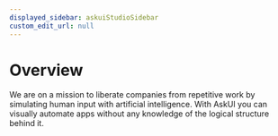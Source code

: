```yaml
---
displayed_sidebar: askuiStudioSidebar
custom_edit_url: null
---
```


# Overview

We are on a mission to liberate companies from repetitive work by simulating human input with artificial intelligence.
With AskUI you can visually automate apps without any knowledge of the logical structure behind it.
